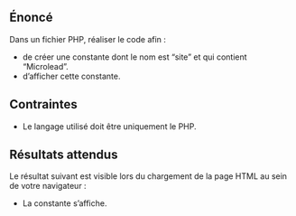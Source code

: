## Énoncé

Dans un fichier PHP, réaliser le code afin :

- de créer une constante dont le nom est “site” et qui contient “Microlead”.
- d’afficher cette constante.

## Contraintes

- Le langage utilisé doit être uniquement le PHP.

## Résultats attendus

Le résultat suivant est visible lors du chargement de la page HTML au sein de votre navigateur :

- La constante s’affiche.